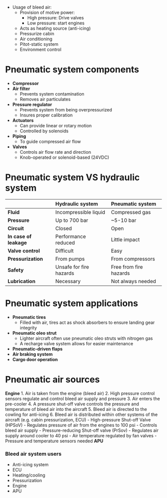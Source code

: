 - Usage of bleed air:
	- Provision of motive power:
		- High pressure: Drive valves
		- Low pressure: start engines
	- Acts as heating source (anti-icing)
	- Pressurize cabin
	- Air conditioning
	- Pitot-static system
	- Environment control
# Pneumatic system components
- **Compressor**
- **Air filter**
	- Prevents system contamination
	- Removes air particulates
- **Pressure regulator**
	- Prevents system from being overpressurized
	- Insures proper calibration
- **Actuators**
	- Can provide linear or rotary motion
	- Controlled by solenoids
- **Piping**
	- To guide compressed air flow
- **Valves**
	- Controls air flow rate and direction
	- Knob-operated or solenoid-based (24VDC)
# Pneumatic system VS hydraulic system
|                        | Hydraulic system        | Pneumatic system       |
| :--------------------- | :---------------------- | :--------------------- |
| **Fluid**              | Incompressible liquid   | Compressed gas         |
| **Pressure**           | Up to 700 bar           | ~5-10 bar              |
| **Circuit**            | Closed                  | Open                   |
| **In case of leakage** | Performance reduced     | Little impact          |
| **Valve control**      | Difficult               | Easy                   |
| **Pressurization**     | From pumps              | From compressors       |
| **Safety**             | Unsafe for fire hazards | Free from fire hazards |
| **Lubrication**        | Necessary               | Not always needed      |

# Pneumatic system applications
- **Pneumatic tires**
	- Filled with air, tires act as shock absorbers to ensure landing gear integrity
- **Pneumatic oleo strut**
	- Lighter aircraft often use pneumatic oleo struts with nitrogen gas
	- A recharge valve system allows for easier maintenance
- **Pneumatic-driven flaps**
- **Air braking system**
- **Cargo door operation**
# Pneumatic air sources
**Engine**
	1. Air is taken from the engine (bleed air)
	2. High pressure control sensors regulate and control bleed air supply and pressure
	3. Air enters the pre-cooler
	4. A pressure shut-off valve controls the pressure and temperature of bleed air into the aircraft
	5. Bleed air is directed to the cowling for anti-icing
	6. Bleed air is distributed within other systems of the aircraft (e.g. cabin pressurization, ECU)
	- High-pressure Shut-off Valve (HPSoV)
		- Regulates pressure of air from the engines to 100 psi
		- Controls bleed air supply
	- Pressure-reducing Shut-off valve (PrSov)
		- Regulates air supply around cooler to 40 psi
		- Air temperature regulated by fan valves
		- Pressure and temperature sensors needed
**APU**
### Bleed air system users
- Anti-icing system
- ECU
- Heating/cooling
- Pressurization
- Engine
- APU
